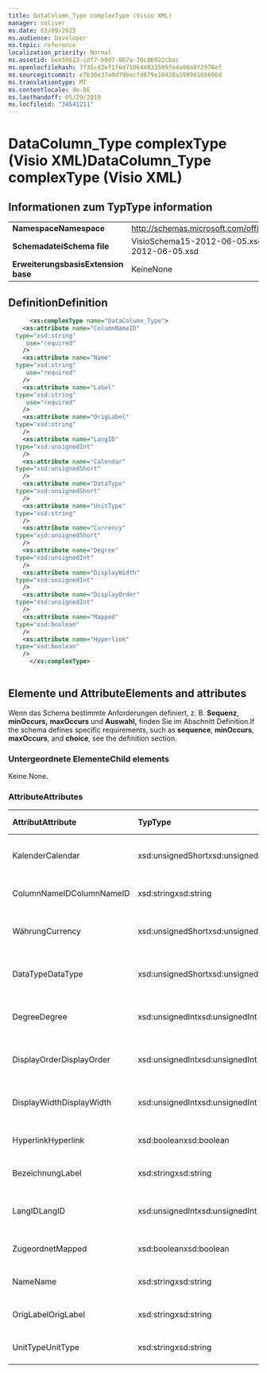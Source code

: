 ```yaml
---
title: DataColumn_Type complexType (Visio XML)
manager: soliver
ms.date: 03/09/2015
ms.audience: Developer
ms.topic: reference
localization_priority: Normal
ms.assetid: bee50623-cdf7-b9d7-867a-70c86922cbac
ms.openlocfilehash: 7f35cd2ef1f6d710644033599fe4a90a0f2978ef
ms.sourcegitcommit: e7b38e37a9d79becfd679e10420a19890165606d
ms.translationtype: MT
ms.contentlocale: de-DE
ms.lasthandoff: 05/29/2019
ms.locfileid: "34541211"
---
```

# <a name="datacolumn_type-complextype-visio-xml"></a><span data-ttu-id="ff01f-102">DataColumn_Type complexType (Visio XML)</span><span class="sxs-lookup"><span data-stu-id="ff01f-102">DataColumn_Type complexType (Visio XML)</span></span>

## <a name="type-information"></a><span data-ttu-id="ff01f-103">Informationen zum Typ</span><span class="sxs-lookup"><span data-stu-id="ff01f-103">Type information</span></span>

|||
|:-----|:-----|
|<span data-ttu-id="ff01f-104">**Namespace**</span><span class="sxs-lookup"><span data-stu-id="ff01f-104">**Namespace**</span></span> <br/> |http://schemas.microsoft.com/office/visio/2011/1/core  <br/> |
|<span data-ttu-id="ff01f-105">**Schemadatei**</span><span class="sxs-lookup"><span data-stu-id="ff01f-105">**Schema file**</span></span> <br/> |<span data-ttu-id="ff01f-106">VisioSchema15-2012-06-05.xsd</span><span class="sxs-lookup"><span data-stu-id="ff01f-106">VisioSchema15-2012-06-05.xsd</span></span>  <br/> |
|<span data-ttu-id="ff01f-107">**Erweiterungsbasis**</span><span class="sxs-lookup"><span data-stu-id="ff01f-107">**Extension base**</span></span> <br/> |<span data-ttu-id="ff01f-108">Keine</span><span class="sxs-lookup"><span data-stu-id="ff01f-108">None</span></span>  <br/> |
   
## <a name="definition"></a><span data-ttu-id="ff01f-109">Definition</span><span class="sxs-lookup"><span data-stu-id="ff01f-109">Definition</span></span>

```XML
      <xs:complexType name="DataColumn_Type">
    <xs:attribute name="ColumnNameID"
  type="xsd:string"
     use="required"
    />
    <xs:attribute name="Name"
  type="xsd:string"
     use="required"
    />
    <xs:attribute name="Label"
  type="xsd:string"
     use="required"
    />
    <xs:attribute name="OrigLabel"
  type="xsd:string"
    />
    <xs:attribute name="LangID"
  type="xsd:unsignedInt"
    />
    <xs:attribute name="Calendar"
  type="xsd:unsignedShort"
    />
    <xs:attribute name="DataType"
  type="xsd:unsignedShort"
    />
    <xs:attribute name="UnitType"
  type="xsd:string"
    />
    <xs:attribute name="Currency"
  type="xsd:unsignedShort"
    />
    <xs:attribute name="Degree"
  type="xsd:unsignedInt"
    />
    <xs:attribute name="DisplayWidth"
  type="xsd:unsignedInt"
    />
    <xs:attribute name="DisplayOrder"
  type="xsd:unsignedInt"
    />
    <xs:attribute name="Mapped"
  type="xsd:boolean"
    />
    <xs:attribute name="Hyperlink"
  type="xsd:boolean"
    />
      </xs:complexType>
      
```

## <a name="elements-and-attributes"></a><span data-ttu-id="ff01f-110">Elemente und Attribute</span><span class="sxs-lookup"><span data-stu-id="ff01f-110">Elements and attributes</span></span>

<span data-ttu-id="ff01f-111">Wenn das Schema bestimmte Anforderungen definiert, z. B. **Sequenz**, **minOccurs,** **maxOccurs** und **Auswahl,** finden Sie im Abschnitt Definition.</span><span class="sxs-lookup"><span data-stu-id="ff01f-111">If the schema defines specific requirements, such as **sequence**, **minOccurs**, **maxOccurs**, and **choice**, see the definition section.</span></span> 
  
### <a name="child-elements"></a><span data-ttu-id="ff01f-112">Untergeordnete Elemente</span><span class="sxs-lookup"><span data-stu-id="ff01f-112">Child elements</span></span>

<span data-ttu-id="ff01f-113">Keine.</span><span class="sxs-lookup"><span data-stu-id="ff01f-113">None.</span></span>
  
### <a name="attributes"></a><span data-ttu-id="ff01f-114">Attribute</span><span class="sxs-lookup"><span data-stu-id="ff01f-114">Attributes</span></span>

|<span data-ttu-id="ff01f-115">**Attribut**</span><span class="sxs-lookup"><span data-stu-id="ff01f-115">**Attribute**</span></span>|<span data-ttu-id="ff01f-116">**Typ**</span><span class="sxs-lookup"><span data-stu-id="ff01f-116">**Type**</span></span>|<span data-ttu-id="ff01f-117">**Erforderlich**</span><span class="sxs-lookup"><span data-stu-id="ff01f-117">**Required**</span></span>|<span data-ttu-id="ff01f-118">**Beschreibung**</span><span class="sxs-lookup"><span data-stu-id="ff01f-118">**Description**</span></span>|<span data-ttu-id="ff01f-119">**Mögliche Werte**</span><span class="sxs-lookup"><span data-stu-id="ff01f-119">**Possible values**</span></span>|
|:-----|:-----|:-----|:-----|:-----|
|<span data-ttu-id="ff01f-120">Kalender</span><span class="sxs-lookup"><span data-stu-id="ff01f-120">Calendar</span></span>  <br/> |<span data-ttu-id="ff01f-121">xsd:unsignedShort</span><span class="sxs-lookup"><span data-stu-id="ff01f-121">xsd:unsignedShort</span></span>  <br/> |<span data-ttu-id="ff01f-122">Optional</span><span class="sxs-lookup"><span data-stu-id="ff01f-122">optional</span></span>  <br/> ||<span data-ttu-id="ff01f-123">Werte des Typs xsd:unsignedShort.</span><span class="sxs-lookup"><span data-stu-id="ff01f-123">Values of the xsd:unsignedShort type.</span></span>  <br/> |
|<span data-ttu-id="ff01f-124">ColumnNameID</span><span class="sxs-lookup"><span data-stu-id="ff01f-124">ColumnNameID</span></span>  <br/> |<span data-ttu-id="ff01f-125">xsd:string</span><span class="sxs-lookup"><span data-stu-id="ff01f-125">xsd:string</span></span>  <br/> |<span data-ttu-id="ff01f-126">erforderlich</span><span class="sxs-lookup"><span data-stu-id="ff01f-126">required</span></span>  <br/> ||<span data-ttu-id="ff01f-127">Werte des xsd:string-Typs.</span><span class="sxs-lookup"><span data-stu-id="ff01f-127">Values of the xsd:string type.</span></span>  <br/> |
|<span data-ttu-id="ff01f-128">Währung</span><span class="sxs-lookup"><span data-stu-id="ff01f-128">Currency</span></span>  <br/> |<span data-ttu-id="ff01f-129">xsd:unsignedShort</span><span class="sxs-lookup"><span data-stu-id="ff01f-129">xsd:unsignedShort</span></span>  <br/> |<span data-ttu-id="ff01f-130">Optional</span><span class="sxs-lookup"><span data-stu-id="ff01f-130">optional</span></span>  <br/> ||<span data-ttu-id="ff01f-131">Werte des Typs xsd:unsignedShort.</span><span class="sxs-lookup"><span data-stu-id="ff01f-131">Values of the xsd:unsignedShort type.</span></span>  <br/> |
|<span data-ttu-id="ff01f-132">DataType</span><span class="sxs-lookup"><span data-stu-id="ff01f-132">DataType</span></span>  <br/> |<span data-ttu-id="ff01f-133">xsd:unsignedShort</span><span class="sxs-lookup"><span data-stu-id="ff01f-133">xsd:unsignedShort</span></span>  <br/> |<span data-ttu-id="ff01f-134">Optional</span><span class="sxs-lookup"><span data-stu-id="ff01f-134">optional</span></span>  <br/> ||<span data-ttu-id="ff01f-135">Werte des Typs xsd:unsignedShort.</span><span class="sxs-lookup"><span data-stu-id="ff01f-135">Values of the xsd:unsignedShort type.</span></span>  <br/> |
|<span data-ttu-id="ff01f-136">Degree</span><span class="sxs-lookup"><span data-stu-id="ff01f-136">Degree</span></span>  <br/> |<span data-ttu-id="ff01f-137">xsd:unsignedInt</span><span class="sxs-lookup"><span data-stu-id="ff01f-137">xsd:unsignedInt</span></span>  <br/> |<span data-ttu-id="ff01f-138">Optional</span><span class="sxs-lookup"><span data-stu-id="ff01f-138">optional</span></span>  <br/> ||<span data-ttu-id="ff01f-139">Werte des xsd:unsignedInt-Typs.</span><span class="sxs-lookup"><span data-stu-id="ff01f-139">Values of the xsd:unsignedInt type.</span></span>  <br/> |
|<span data-ttu-id="ff01f-140">DisplayOrder</span><span class="sxs-lookup"><span data-stu-id="ff01f-140">DisplayOrder</span></span>  <br/> |<span data-ttu-id="ff01f-141">xsd:unsignedInt</span><span class="sxs-lookup"><span data-stu-id="ff01f-141">xsd:unsignedInt</span></span>  <br/> |<span data-ttu-id="ff01f-142">Optional</span><span class="sxs-lookup"><span data-stu-id="ff01f-142">optional</span></span>  <br/> ||<span data-ttu-id="ff01f-143">Werte des xsd:unsignedInt-Typs.</span><span class="sxs-lookup"><span data-stu-id="ff01f-143">Values of the xsd:unsignedInt type.</span></span>  <br/> |
|<span data-ttu-id="ff01f-144">DisplayWidth</span><span class="sxs-lookup"><span data-stu-id="ff01f-144">DisplayWidth</span></span>  <br/> |<span data-ttu-id="ff01f-145">xsd:unsignedInt</span><span class="sxs-lookup"><span data-stu-id="ff01f-145">xsd:unsignedInt</span></span>  <br/> |<span data-ttu-id="ff01f-146">Optional</span><span class="sxs-lookup"><span data-stu-id="ff01f-146">optional</span></span>  <br/> ||<span data-ttu-id="ff01f-147">Werte des xsd:unsignedInt-Typs.</span><span class="sxs-lookup"><span data-stu-id="ff01f-147">Values of the xsd:unsignedInt type.</span></span>  <br/> |
|<span data-ttu-id="ff01f-148">Hyperlink</span><span class="sxs-lookup"><span data-stu-id="ff01f-148">Hyperlink</span></span>  <br/> |<span data-ttu-id="ff01f-149">xsd:boolean</span><span class="sxs-lookup"><span data-stu-id="ff01f-149">xsd:boolean</span></span>  <br/> |<span data-ttu-id="ff01f-150">Optional</span><span class="sxs-lookup"><span data-stu-id="ff01f-150">optional</span></span>  <br/> ||<span data-ttu-id="ff01f-151">Werte des typs xsd:boolean.</span><span class="sxs-lookup"><span data-stu-id="ff01f-151">Values of the xsd:boolean type.</span></span>  <br/> |
|<span data-ttu-id="ff01f-152">Bezeichnung</span><span class="sxs-lookup"><span data-stu-id="ff01f-152">Label</span></span>  <br/> |<span data-ttu-id="ff01f-153">xsd:string</span><span class="sxs-lookup"><span data-stu-id="ff01f-153">xsd:string</span></span>  <br/> |<span data-ttu-id="ff01f-154">erforderlich</span><span class="sxs-lookup"><span data-stu-id="ff01f-154">required</span></span>  <br/> ||<span data-ttu-id="ff01f-155">Werte des xsd:string-Typs.</span><span class="sxs-lookup"><span data-stu-id="ff01f-155">Values of the xsd:string type.</span></span>  <br/> |
|<span data-ttu-id="ff01f-156">LangID</span><span class="sxs-lookup"><span data-stu-id="ff01f-156">LangID</span></span>  <br/> |<span data-ttu-id="ff01f-157">xsd:unsignedInt</span><span class="sxs-lookup"><span data-stu-id="ff01f-157">xsd:unsignedInt</span></span>  <br/> |<span data-ttu-id="ff01f-158">Optional</span><span class="sxs-lookup"><span data-stu-id="ff01f-158">optional</span></span>  <br/> ||<span data-ttu-id="ff01f-159">Werte des xsd:unsignedInt-Typs.</span><span class="sxs-lookup"><span data-stu-id="ff01f-159">Values of the xsd:unsignedInt type.</span></span>  <br/> |
|<span data-ttu-id="ff01f-160">Zugeordnet</span><span class="sxs-lookup"><span data-stu-id="ff01f-160">Mapped</span></span>  <br/> |<span data-ttu-id="ff01f-161">xsd:boolean</span><span class="sxs-lookup"><span data-stu-id="ff01f-161">xsd:boolean</span></span>  <br/> |<span data-ttu-id="ff01f-162">Optional</span><span class="sxs-lookup"><span data-stu-id="ff01f-162">optional</span></span>  <br/> ||<span data-ttu-id="ff01f-163">Werte des typs xsd:boolean.</span><span class="sxs-lookup"><span data-stu-id="ff01f-163">Values of the xsd:boolean type.</span></span>  <br/> |
|<span data-ttu-id="ff01f-164">Name</span><span class="sxs-lookup"><span data-stu-id="ff01f-164">Name</span></span>  <br/> |<span data-ttu-id="ff01f-165">xsd:string</span><span class="sxs-lookup"><span data-stu-id="ff01f-165">xsd:string</span></span>  <br/> |<span data-ttu-id="ff01f-166">erforderlich</span><span class="sxs-lookup"><span data-stu-id="ff01f-166">required</span></span>  <br/> ||<span data-ttu-id="ff01f-167">Werte des xsd:string-Typs.</span><span class="sxs-lookup"><span data-stu-id="ff01f-167">Values of the xsd:string type.</span></span>  <br/> |
|<span data-ttu-id="ff01f-168">OrigLabel</span><span class="sxs-lookup"><span data-stu-id="ff01f-168">OrigLabel</span></span>  <br/> |<span data-ttu-id="ff01f-169">xsd:string</span><span class="sxs-lookup"><span data-stu-id="ff01f-169">xsd:string</span></span>  <br/> |<span data-ttu-id="ff01f-170">Optional</span><span class="sxs-lookup"><span data-stu-id="ff01f-170">optional</span></span>  <br/> ||<span data-ttu-id="ff01f-171">Werte des xsd:string-Typs.</span><span class="sxs-lookup"><span data-stu-id="ff01f-171">Values of the xsd:string type.</span></span>  <br/> |
|<span data-ttu-id="ff01f-172">UnitType</span><span class="sxs-lookup"><span data-stu-id="ff01f-172">UnitType</span></span>  <br/> |<span data-ttu-id="ff01f-173">xsd:string</span><span class="sxs-lookup"><span data-stu-id="ff01f-173">xsd:string</span></span>  <br/> |<span data-ttu-id="ff01f-174">Optional</span><span class="sxs-lookup"><span data-stu-id="ff01f-174">optional</span></span>  <br/> ||<span data-ttu-id="ff01f-175">Werte des xsd:string-Typs.</span><span class="sxs-lookup"><span data-stu-id="ff01f-175">Values of the xsd:string type.</span></span>  <br/> |
   

